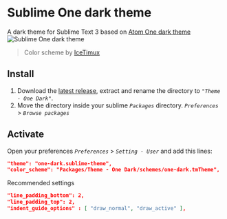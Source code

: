 # Sublime One dark theme
A dark theme for Sublime Text 3 based on [Atom One dark theme](https://github.com/atom/one-dark-ui)
![Sublime One dark theme](http://i.imgur.com/ceim8Nh.png)
> Color scheme by [IceTimux](https://github.com/IceTimux/one-dark-sublime-text-3-color-scheme)

## Install
1. Download the [latest release](https://github.com/andresmichel/sublime-one-dark/releases/latest), extract and rename the directory to *`"Theme - One Dark"`*.
2. Move the directory inside your sublime *`Packages`* directory. *`Preferences`* > *`Browse packages`*

## Activate
Open your preferences *`Preferences`* > *`Setting - User`* and add this lines:

```json
"theme": "one-dark.sublime-theme",
"color_scheme": "Packages/Theme - One Dark/schemes/one-dark.tmTheme",
```

Recommended settings
```json
"line_padding_bottom": 2,
"line_padding_top": 2,
"indent_guide_options" : [ "draw_normal", "draw_active" ],
```

